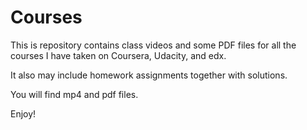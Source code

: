 # Courses

This is repository contains class videos and some PDF files for all the courses I have taken on Coursera, Udacity, and edx.

It also may include homework assignments together with solutions. 

You will find mp4 and pdf files.

Enjoy!
